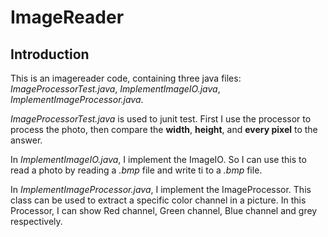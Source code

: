 # ImageReader

## Introduction
This is an imagereader code, containing three java files: *ImageProcessorTest.java*, *ImplementImageIO.java*, *ImplementImageProcessor.java*.  

*ImageProcessorTest.java* is used to junit test. First I use the processor to process the photo, then compare the **width**, **height**, and **every pixel** to the answer.  

In *ImplementImageIO.java*, I implement the ImageIO. So I can use this to read a photo by reading a *.bmp* file and write ti to a *.bmp* file.  

In *ImplementImageProcessor.java*, I implement the ImageProcessor. This class can be used to extract a specific color channel in a picture. In this Processor, I can show Red channel, Green channel, Blue channel and grey respectively.
